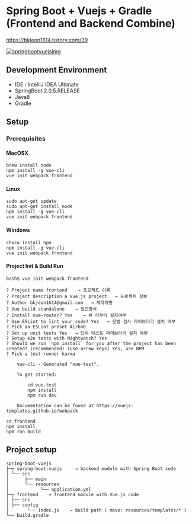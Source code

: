 Spring Boot + Vuejs + Gradle (Frontend and Backend Combine)
=========

https://bkjeon1614.tistory.com/39

[![springbootvuejsimg](https://t1.daumcdn.net/cfile/tistory/996A9C3B5BB1A77516)]()

## Development Environment 
* IDE : IntelliJ IDEA Ultimate
* SpringBoot 2.0.5.RELEASE
* Java8
* Gradle

## Setup

### Prerequisites

#### MacOSX
```
brew install node
npm install -g vue-cli
vue init webpack frontend
```

#### Linux
```
sudo apt-get update
sudo apt-get install node
npm install -g vue-cli
vue init webpack frontend
```

#### Windows
```
choco install npm
npm install -g vue-cli
vue init webpack frontend
```

#### Project Init & Build Run
```
bash$ vue init webpack frontend 
    
? Project name frontend    → 프로젝트 이름
? Project description A Vue.js project   → 프로젝트 정보 
? Author bkjeon1614@gmail.com   → 제작자명
? Vue build standalone    → 빌드방식  
? Install vue-router? Yes    → 뷰 라우터 설치여부
? Use ESLint to lint your code? Yes   → 문법 검사 라이브러리 설치 여부
? Pick an ESLint preset Airbnb     
? Set up unit tests Yes   → 단위 테스트 라이브러리 설치 여부
? Setup e2e tests with Nightwatch? Yes 
? Should we run `npm install` for you after the project has been created? (recommended) (Use arrow keys) Yes, use NPM
? Pick a test runner karma 

    vue-cli · Generated "vue-test". 

    To get started: 

        cd vue-test 
        npm install 
        npm run dev 

    Documentation can be found at https://vuejs-templates.github.io/webpack
```
    
```    
cd frontend
npm install
npm run build
```

## Project setup
```
spring-boot-vuejs
├─┬ spring-boot-vuejs     → backend module with Spring Boot code
│ └── src
│      ├── main
│      └── resources
│            └── application.yml
├─┬ frontend    → frontend module with Vue.js code
│ ├── src
│ ├── config
│       └── index.js    → build path ( move: resources/templates/* )
└── build.gradle    
```

